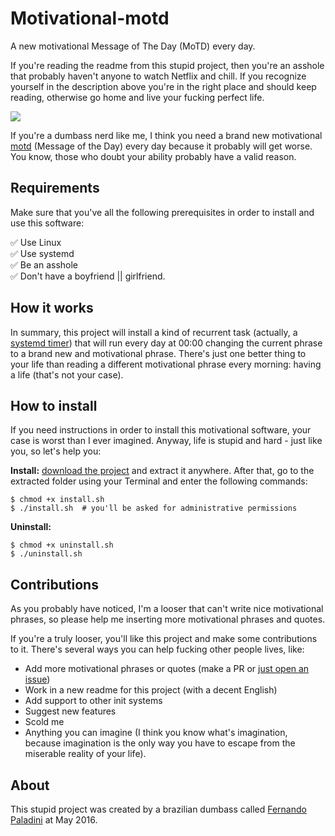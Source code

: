 # Motivational-motd
A new motivational Message of The Day (MoTD) every day.

If you're reading the readme from this stupid project, then you're an asshole that probably haven't anyone to watch Netflix and chill. If you recognize yourself in the description above you're in the right place and should keep reading, otherwise go home and live your fucking perfect life.

![](http://i.imgur.com/9fGdnk7.png)

If you're a dumbass nerd like me, I think you need a brand new motivational [motd](https://en.wikipedia.org/wiki/Motd_%28Unix%29) (Message of the Day) every day because it probably will get worse. You know, those who doubt your ability probably have a valid reason.

## Requirements
Make sure that you've all the following prerequisites in order to install and use this software:

:white_check_mark: Use Linux<br/>
:white_check_mark: Use systemd<br/>
:white_check_mark: Be an asshole<br/>
:white_check_mark: Don't have a boyfriend || girlfriend.

## How it works
In summary, this project will install a kind of recurrent task (actually, a [systemd timer](https://wiki.archlinux.org/index.php/Systemd/Timers)) that will run every day at 00:00 changing the current phrase to a brand new and motivational phrase. There's just one better thing to your life than reading a different motivational phrase every morning: having a life (that's not your case).

## How to install
If you need instructions in order to install this motivational software, your case is worst than I ever imagined. Anyway, life is stupid and hard - just like you, so let's help you:

**Install:**
[download the project](https://github.com/paladini/motivational-motd/archive/master.zip) and extract it anywhere. After that, go to the extracted folder using your Terminal and enter the following commands:
```
$ chmod +x install.sh
$ ./install.sh  # you'll be asked for administrative permissions
```

**Uninstall:**
```
$ chmod +x uninstall.sh
$ ./uninstall.sh
```

## Contributions
As you probably have noticed, I'm a looser that can't write nice motivational phrases, so please help me inserting more motivational phrases and quotes. 

If you're a truly looser, you'll like this project and make some contributions to it. There's several ways you can help fucking other people lives, like:
- Add more motivational phrases or quotes (make a PR or [just open an issue](https://github.com/paladini/motivational-motd/issues))
- Work in a new readme for this project (with a decent English) 
- Add support to other init systems
- Suggest new features
- Scold me
- Anything you can imagine (I think you know what's imagination, because imagination is the only way you have to escape from the miserable reality of your life).

## About
This stupid project was created by a brazilian dumbass called [Fernando Paladini](http://github.com/paladini/) at May 2016.
